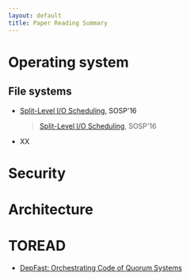 ```yaml
---
layout: default
title: Paper Reading Summary
---
```


# Operating system

## File systems

- [Split-Level I/O Scheduling](https://dl.acm.org/doi/pdf/10.1145/2815400.2815421), SOSP'16

  > [Split-Level I/O Scheduling](https://dl.acm.org/doi/pdf/10.1145/2815400.2815421), SOSP'16

- XX



# Security



# Architecture



# TOREAD

- [DepFast: Orchestrating Code of Quorum Systems](https://www.usenix.org/system/files/atc22-luo.pdf)
